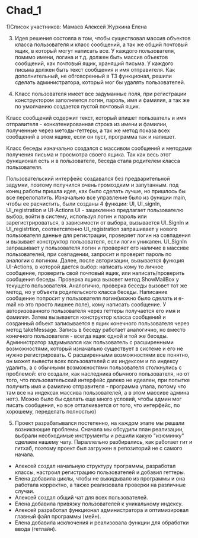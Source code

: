 # Chad_1
1)Список участников:
Мамаев Алексей
Журкина Елена

3) Идея решения состояла в том, чтобы существовал массив объектов класса пользователя и класс сообщений, а так же общий почтовый ящик, в который могут написать все. 
У каждого пользователя, помимо имени, логина и т.д. должен быть массив объектов сообщений, как почтовый ящик, хранящий письма.
У каждого письма должен быть текст сообщения и имя отправителя.
Как дополнительный, не обговоренный в ТЗ функционал, решили сделать администратора, который мог бы удалять пользователей.

4) Класс пользователя имеет все задуманные поля, при регистрации конструктором заполняется логин, пароль, имя и фамилия, 
а так же по умолчанию создается пустой почтовый ящик.

Класс сообщений содержит текст, который впишет пользватель и имя отправителя - конкатенированная строка из имени и фамилии, полученные через методы-геттеры, 
а так же метод показа всех сообщений в этом ящике, если он пуст, программа так и напишет.

Класс беседы изначально создался с массивом сообщений и методами получения письма и просмотра своего ящика. Так как весь этот функционал есть и в пользователе, беседа стала родителем класса пользователя.

Пользовательский интерфейс создавался без предварительной задумки, поэтому получился очень громоздким и запутанным. под конец работы пришла идея, как было сделать лучше,
но пришлось бы все перелопатить. Изначально все управление было из функции main, чтобы ее расчистить, были созданы 4 функции: UI, UI_signIn, UI_registration и UI-Actions
UI - зацикленно предлагает пользователю выбор, войти в систему, используя логин и пароль или зарегистрироваться, в зависимости от выбора, вызывается UI_SignIn и UI_registrtion, соответсвтенно
UI_registration запрашивает у нового пользователя данные для регистрации, проверяет логин на совпадения и вызывает конструктор пользователя, если логин уникален.
UI_SignIn запрашивает у пользователя логин и проверяет его наличие в массиве пользователей, при совпадении, запросит и проверит пароль по аналогии с логином.
Далее, после авторизации, вызывается функция UI-Actions, в которой дается выбор: написать кому то личное сообщение, проверить свой почтовый ящик, или написать/проверить сообщения беседы.
Проверка ящика вызовет метод ShowMailBox у текущего пользователя. Аналогично, проверка беседы вызовет тот же метод, но у объекта родительского класса беседы.
Написание сообщение попросит у пользователя логин(можно было сделать и e-mail но это просто лишнее поле), кому написать сообщение. У авторизованного пользователя через геттеры получается его имя и фамилия.
Затем вызывается конструктор класса сообщений и созданный объект записывается в ящик конечного пользователя через метод takeMessage.
Запись в беседу работает аналогично, но вместо конечного пользователя - всегда ящик одной и той же беседы.
Администратор задумывался как пользователь с расширенными возможностями, который изначально существует в системе и его не нужно регистрировать. 
С расширенными возможностями все понятно, он может вывести всех пользователей с их индексом и по индексу удалить, а с обычными возможностями пользователя столкнулись с проблемой: 
его создали, как наследника обычного пользователя, но от того, что пользовательский интерфейс далеко не идеален, при попытке получить имя и фамилию отправителя - программа упала, потому что там все на индексах массива 
пользователей, а в этом массиве админа нет:). Можно было бы сделать еще много условий, чтобы админ мог писать сообщения, но все отталкивается от того, что интерфейс, по хорошему, переделать полностью)

5) Проект разрабатывался постепенно, на каждом этапе мы решали возникающие проблемы.
Сначала мы обсудили план реализации, выбрали необходимые инструменты и решили какую "изюминку" сделаем нашему чату.
Параллельно разбирались, как работает гит и гитхаб, поэтому проект был загружен в репозиторий не с самого начала.

- Алексей создал начальную структуру программы, разработал классы, настроил регистрацию пользователей и добавил геттеры.
- Елена добавила циклы, чтобы не выкидывало из программы и она работала корректно, а также реализовала проверки на различные случаи.
- Алексей создал общий чат для всех пользователей.
- Елена добавила привязку пользователей к уникальному индексу.
- Алексей разработал функционал администратора и оптимизировал главный файл программы (мейн).
- Елена добавила исключения и реализовала функции для обработки ввода (гетлайн).
